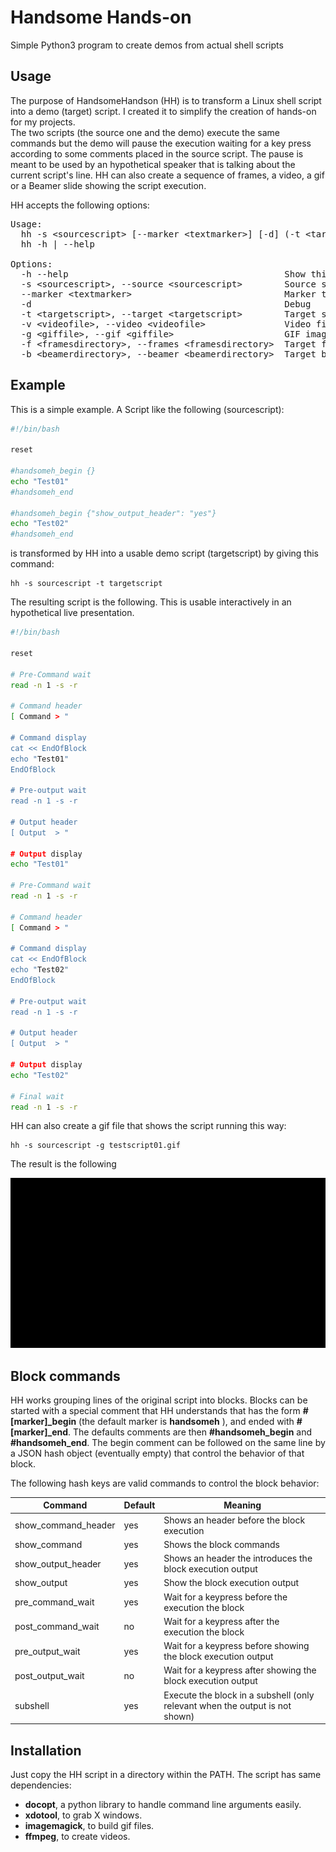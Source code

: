 # Handsome Hands-on

Simple Python3 program to create demos from actual shell scripts

## Usage

The purpose of HandsomeHandson (HH) is to transform a Linux shell script into a demo (target) script. I created it to simplify the creation of hands-on for my projects.  
The two scripts (the source one and the demo) execute the same commands but the demo will pause the execution waiting for a key press according to some comments placed in the source script.  The pause is meant to be used by an hypothetical speaker that is talking about the current script's line. HH can also create a sequence of frames, a video, a gif or a Beamer slide showing the script execution.

HH accepts the following options:

<pre>
Usage:
  hh -s &lt;sourcescript&gt; [--marker &lt;textmarker&gt;] [-d] (-t &lt;targetscript&gt; | -f &lt;framesdirectory&gt; | -v &lt;videofile&gt; | -g &lt;giffile&gt; | -b &lt;beamerdirectory&gt;)
  hh -h | --help

Options:
  -h --help                                         Show this screen.
  -s &lt;sourcescript&gt;, --source &lt;sourcescript&gt;        Source script
  --marker &lt;textmarker&gt;                             Marker to intercept commands [default: handsomeh]
  -d                                                Debug
  -t &lt;targetscript&gt;, --target &lt;targetscript&gt;        Target script
  -v &lt;videofile&gt;, --video &lt;videofile&gt;               Video file
  -g &lt;giffile&gt;, --gif &lt;giffile&gt;                     GIF image
  -f &lt;framesdirectory&gt;, --frames &lt;framesdirectory&gt;  Target frames directory
  -b &lt;beamerdirectory&gt;, --beamer &lt;beamerdirectory&gt;  Target beamer directory
</pre>

## Example

This is a simple example. A Script like the following (sourcescript):

```bash
#!/bin/bash

reset

#handsomeh_begin {}
echo "Test01"
#handsomeh_end

#handsomeh_begin {"show_output_header": "yes"}
echo "Test02"
#handsomeh_end
```

is transformed by HH into a usable demo script (targetscript) by giving this command:

```console
hh -s sourcescript -t targetscript
```

The resulting script is the following. This is usable interactively in an hypothetical live presentation. 

```bash
#!/bin/bash

reset

# Pre-Command wait
read -n 1 -s -r

# Command header
[ Command > "

# Command display
cat << EndOfBlock
echo "Test01"
EndOfBlock

# Pre-output wait
read -n 1 -s -r

# Output header
[ Output  > "

# Output display
echo "Test01"

# Pre-Command wait
read -n 1 -s -r

# Command header
[ Command > "

# Command display
cat << EndOfBlock
echo "Test02"
EndOfBlock

# Pre-output wait
read -n 1 -s -r

# Output header
[ Output  > "

# Output display
echo "Test02"

# Final wait
read -n 1 -s -r
```

HH can also create a gif file that shows the script running this way:

```console
hh -s sourcescript -g testscript01.gif
```
The result is the following

![Example result](testscript01.gif)

## Block commands

HH works grouping lines of the original script into blocks. Blocks can be started with a special comment that HH understands that has the form __#[marker]\_begin__ (the default marker is __handsomeh__ ), and ended with __#[marker]\_end__. The defaults comments are then __#handsomeh_begin__ and __#handsomeh_end__. The begin comment can be followed on the same line by a JSON hash object (eventually empty) that control the behavior of that block.

The following hash keys are valid commands to control the block behavior:

| Command | Default | Meaning | 
|---|---|---|
| show_command_header | yes | Shows an header before the block execution |
| show_command | yes | Shows the block commands |
| show_output_header | yes | Shows an header the introduces the block execution output |
| show_output  | yes | Show the block execution output |
| pre_command_wait | yes | Wait for a keypress before the execution the block |
| post_command_wait | no | Wait for a keypress after the execution the block|
| pre_output_wait | yes | Wait for a keypress before showing the block execution output |
| post_output_wait | no | Wait for a keypress after showing the block execution output |
| subshell | yes | Execute the block in a subshell (only relevant when the output is not shown) |

## Installation

Just copy the HH script in a directory within the PATH. The script has same dependencies:

* __docopt__, a python library to handle command line arguments easily.
* __xdotool__, to grab X windows.
* __imagemagick__, to build gif files.
* __ffmpeg__, to create videos.
